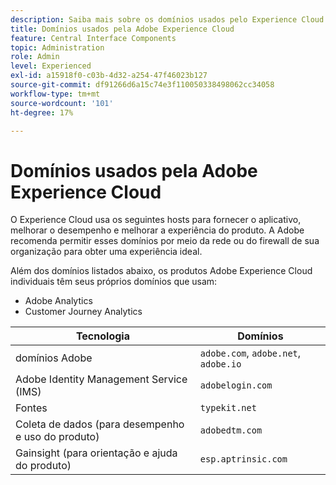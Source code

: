 ```yaml
---
description: Saiba mais sobre os domínios usados pelo Experience Cloud.
title: Domínios usados pela Adobe Experience Cloud
feature: Central Interface Components
topic: Administration
role: Admin
level: Experienced
exl-id: a15918f0-c03b-4d32-a254-47f46023b127
source-git-commit: df91266d6a15c74e3f110050338498062cc34058
workflow-type: tm+mt
source-wordcount: '101'
ht-degree: 17%

---
```


# Domínios usados pela Adobe Experience Cloud

O Experience Cloud usa os seguintes hosts para fornecer o aplicativo, melhorar o desempenho e melhorar a experiência do produto. A Adobe recomenda permitir esses domínios por meio da rede ou do firewall de sua organização para obter uma experiência ideal.

Além dos domínios listados abaixo, os produtos Adobe Experience Cloud individuais têm seus próprios domínios que usam:

* Adobe Analytics
* Customer Journey Analytics

| Tecnologia | Domínios |
| --- | --- |
| domínios Adobe | `adobe.com`, `adobe.net`, `adobe.io` |
| Adobe Identity Management Service (IMS) | `adobelogin.com` |
| Fontes | `typekit.net` |
| Coleta de dados (para desempenho e uso do produto) | `adobedtm.com` |
| Gainsight (para orientação e ajuda do produto) | `esp.aptrinsic.com` |
